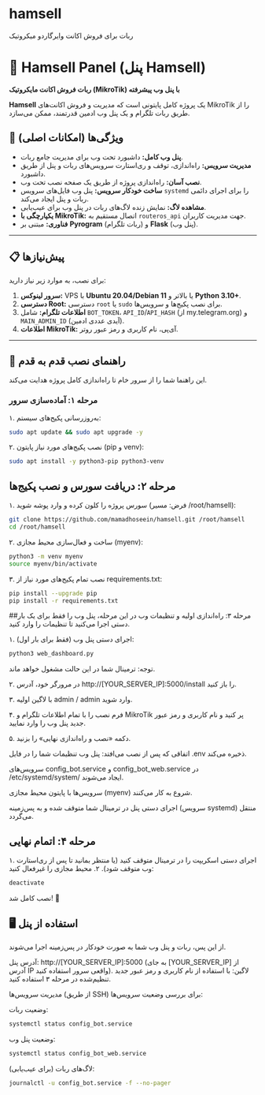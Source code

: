 # hamsell
ربات برای فروش اکانت وایرگاردو میکروتیک

# 🤖 Hamsell Panel (پنل Hamsell)

**ربات فروش اکانت مایکروتیک (MikroTik) با پنل وب پیشرفته**

**Hamsell** یک پروژه کامل پایتونی است که مدیریت و فروش اکانت‌های MikroTik را از طریق ربات تلگرام و یک پنل وب ادمین قدرتمند، ممکن می‌سازد.

## 🌟 ویژگی‌ها (امکانات اصلی)

* **پنل وب کامل:** داشبورد تحت وب برای مدیریت جامع ربات.
* **مدیریت سرویس:** راه‌اندازی، توقف و ری‌استارت سرویس‌های ربات و پنل از طریق داشبورد.
* **نصب آسان:** راه‌اندازی پروژه از طریق یک صفحه نصب تحت وب.
* **ساخت خودکار سرویس:** پنل وب فایل‌های سرویس `systemd` را برای اجرای دائمی ربات و پنل ایجاد می‌کند.
* **مشاهده لاگ:** نمایش زنده لاگ‌های ربات در پنل وب برای عیب‌یابی.
* **یکپارچگی با MikroTik:** اتصال مستقیم به `routeros_api` جهت مدیریت کاربران.
* **فناوری:** مبتنی بر **Pyrogram** (ربات تلگرام) و **Flask** (پنل وب).

***

## 📋 پیش‌نیازها

برای نصب، به موارد زیر نیاز دارید:

1.  **سرور لینوکس:** VPS با **Ubuntu 20.04/Debian 11** یا بالاتر و **Python 3.10+**.
2.  **دسترسی Root:** دسترسی `root` یا `sudo` برای نصب پکیج‌ها و سرویس‌ها.
3.  **اطلاعات تلگرام:** شامل `BOT_TOKEN`، `API_ID`/`API_HASH` (از my.telegram.org) و `MAIN_ADMIN_ID` (آیدی عددی ادمین).
4.  **اطلاعات MikroTik:** آی‌پی، نام کاربری و رمز عبور روتر.

***

## 🚀 راهنمای نصب قدم به قدم

این راهنما شما را از سرور خام تا راه‌اندازی کامل پروژه هدایت می‌کند.

### مرحله ۱: آماده‌سازی سرور

۱. به‌روزرسانی پکیج‌های سیستم:
```bash
sudo apt update && sudo apt upgrade -y
```
۲. نصب پکیج‌های مورد نیاز پایتون (pip و venv):
```bash
sudo apt install -y python3-pip python3-venv
```
## مرحله ۲: دریافت سورس و نصب پکیج‌ها
۱. سورس پروژه را کلون کرده و وارد پوشه شوید (فرض: مسیر /root/hamsell):
```bash
git clone https://github.com/mamadhoseein/hamsell.git /root/hamsell
cd /root/hamsell
```
۲. ساخت و فعال‌سازی محیط مجازی (myenv):
```bash
python3 -m venv myenv
source myenv/bin/activate
```
۳. نصب تمام پکیج‌های مورد نیاز از requirements.txt:
```bash
pip install --upgrade pip
pip install -r requirements.txt
```
##مرحله ۳: راه‌اندازی اولیه و تنظیمات وب
در این مرحله، پنل وب را فقط برای یک بار دستی اجرا می‌کنید تا تنظیمات را وارد کنید.

۱. (فقط برای بار اول) اجرای دستی پنل وب:
```bash
python3 web_dashboard.py
```
توجه: ترمینال شما در این حالت مشغول خواهد ماند.

۲. در مرورگر خود، آدرس http://[YOUR_SERVER_IP]:5000/install را باز کنید.

۳. با لاگین اولیه admin / admin وارد شوید.

۴. فرم نصب را با تمام اطلاعات تلگرام و MikroTik پر کنید و نام کاربری و رمز عبور جدید پنل وب را وارد نمایید.

۵. دکمه «نصب و راه‌اندازی نهایی» را بزنید.

اتفاقی که پس از نصب می‌افتد:
پنل وب تنظیمات شما را در فایل .env ذخیره می‌کند.

سرویس‌های config_bot.service و config_bot_web.service در /etc/systemd/system/ ایجاد می‌شوند.

سرویس‌ها با پایتون محیط مجازی (myenv) شروع به کار می‌کنند.

اجرای دستی پنل در ترمینال شما متوقف شده و به پس‌زمینه (سرویس systemd) منتقل می‌گردد.

## مرحله ۴: اتمام نهایی
۱. اجرای دستی اسکریپت را در ترمینال متوقف کنید (یا منتظر بمانید تا پس از ری‌استارت وب متوقف شود). ۲. محیط مجازی را غیرفعال کنید:
```bash
deactivate
```
نصب کامل شد! 🎉
## 🖥️ استفاده از پنل
از این پس، ربات و پنل وب شما به صورت خودکار در پس‌زمینه اجرا می‌شوند.

آدرس پنل: http://[YOUR_SERVER_IP]:5000 (به جای [YOUR_SERVER_IP] از آدرس IP واقعی سرور استفاده کنید).
لاگین: با استفاده از نام کاربری و رمز عبور جدید تنظیم‌شده در مرحله ۳ استفاده کنید.

مدیریت سرویس‌ها (از طریق SSH)
برای بررسی وضعیت سرویس‌ها:

وضعیت ربات:
```bash
systemctl status config_bot.service
```
وضعیت پنل وب:
```bash
systemctl status config_bot_web.service
```
لاگ‌های ربات (برای عیب‌یابی):
```bash
journalctl -u config_bot.service -f --no-pager
```
